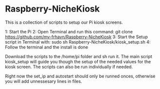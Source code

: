 # Raspberry-NicheKiosk

This is a collection of scripts to setup our Pi kiosk screens.

1: Start the Pi
2: Open Terminal and run this command: git clone https://github.com/mv-frhavn/Raspberry-NicheKiosk
3: Start the Setup script in Terminal with: sudo sh Raspberry-NicheKiosk/kiosk_setup.sh
4: Follow the terminal and the install is done


Download the scripts to the /home/pi folder and sh run it.
The main script kiosk_setup will guide you though the setup of the needed values for the kiosk screen. The scripts can also be run individually if needed.

Right now the set_ip and autostart should only be runned onces, otherwise you will add unnessesary lines in files.
